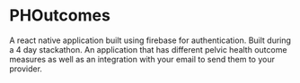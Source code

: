 # PHOutcomes
A react native application built using firebase for authentication. Built during a 4 day stackathon. An application that has different pelvic health outcome measures as well as an integration with your email to send them to your provider.

